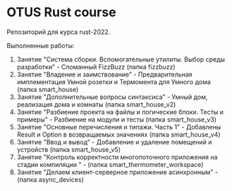 # OTUS Rust course

Репозиторий для курса rust-2022.

Выполненные работы:
1. Занятие "Система сборки. Вспомогательные утилиты. Выбор среды разработки" - Сломанный FizzBuzz (папка fizzbuzz)
2. Занятие "Владение и заимствование" - Предварительная имплементация Умной розетки и Термомента для Умного дома (папка smart_house)
3. Занятие "Дополнительные вопросы синтаксиса" - Умный дом, реализация дома и комнаты (папка smart_house_v2)
4. Занятие "Разбиение проекта на файлы и логические блоки. Тесты и примеры" - Разбиение на модули и тесты (папка smart_house_v3)
5. Занятие "Основные перечисления и типажи. Часть 1" - Добавлены Result и Option в возвращаемых значениях (папка smart_house_v4)
6. Занятие "Ввод и вывод" - Добавление и удаление помещений и устройств (папка smart_house_v5)
8. Занятие "Контроль корректности многопоточного приложения на стадии компиляции " - (папка smart_thermometer_workspace)
9. Занятие "Делаем клиент-серверное приложение асинхронным" - (папка async_devices)